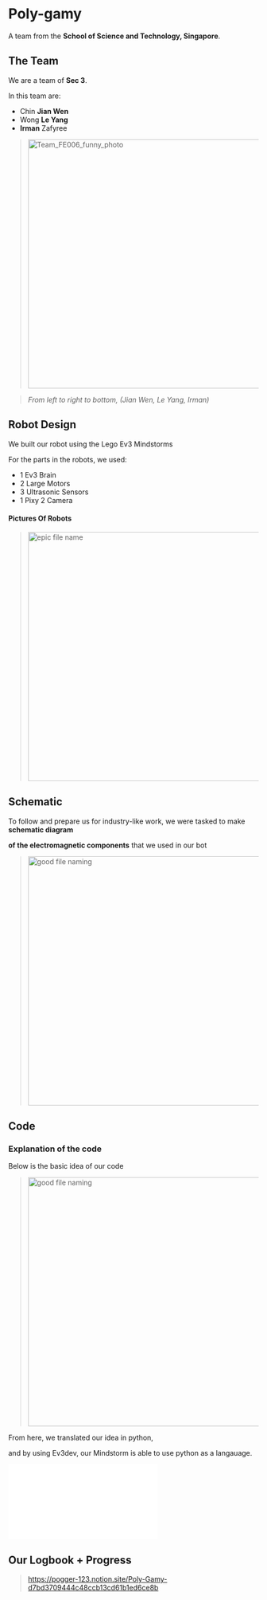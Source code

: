 # Poly-gamy
A team from the **School of Science and Technology, Singapore**.

## The Team
We are a team of **Sec 3**.

In this team are:
- Chin **Jian Wen**
- Wong **Le Yang**
- **Irman** Zafyree

><img width="500" alt="Team_FE006_funny_photo" src="https://user-images.githubusercontent.com/50788385/140704470-7d6a54a8-53a1-42ff-8bae-c990ff63f703.png">

> *From left to right to bottom, (Jian Wen, Le Yang, Irman)*

## Robot Design
We built our robot using the Lego Ev3 Mindstorms

For the parts in the robots, we used:
- 1 Ev3 Brain
- 2 Large Motors
- 3 Ultrasonic Sensors
- 1 Pixy 2 Camera

#### Pictures Of Robots
> <img width="500" alt="epic file name" src="https://user-images.githubusercontent.com/50788385/140704026-874164c9-c4af-454f-a4f9-6f4e7c646463.png">

## Schematic
To follow and prepare us for industry-like work, we were tasked to make **schematic diagram**

**of the electromagnetic components** that we used in our bot

> <img width="500" alt="good file naming" src="https://user-images.githubusercontent.com/50788385/140704161-0de1a45b-c173-4359-a202-91c9bb3ae312.png">

## Code

### Explanation of the code
Below is the basic idea of our code
> <img width="500" alt="good file naming" src="https://user-images.githubusercontent.com/50788385/139029950-576a6c91-2e48-4a54-a84e-46bedad221aa.png">

From here, we translated our idea in python,

and by using Ev3dev, our Mindstorm is able to use python as a langauage.

![Here](/code/main.py)

## Our Logbook + Progress
> https://pogger-123.notion.site/Poly-Gamy-d7bd3709444c48ccb13cd61b1ed6ce8b


